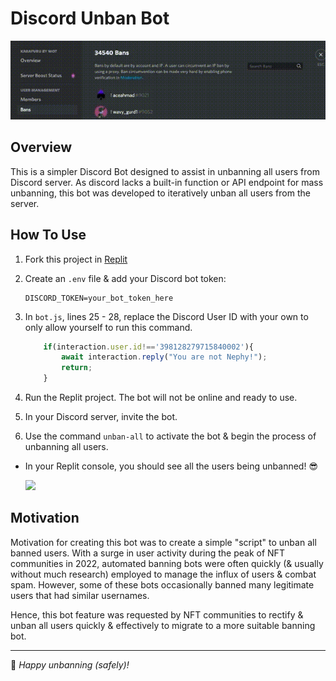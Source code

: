 # Discord Unban Bot

![](/assets/script-running-discord-window.gif)

## Overview
This is a simpler Discord Bot designed to assist in unbanning all users from Discord server. As discord lacks a built-in function or API endpoint for mass unbanning, this bot was developed to iteratively unban all users from the server.

## How To Use

1. Fork this project in [Replit](https://replit.com/@NephyDeCode/discord-unban-bot)

2. Create an `.env` file & add your Discord bot token:
    ```
    DISCORD_TOKEN=your_bot_token_here
    ```

3. In `bot.js`, lines 25 - 28, replace the Discord User ID with your own to only allow yourself to run this command.
    ```javascript
        if(interaction.user.id!=='398128279715840002'){
            await interaction.reply("You are not Nephy!");
            return;
        }
    ```

4. Run the Replit project. The bot will not be online and ready to use.

5. In your Discord server, invite the bot.

6. Use the command `unban-all` to activate the bot & begin the process of unbanning all users.

* In your Replit console, you should see all the users being unbanned! 😎

    ![](/assets/script-running-replit-console.gif)

## Motivation

Motivation for creating this bot was to create a simple "script" to unban all banned users. With a surge in user activity during the peak of NFT communities in 2022, automated banning bots were often quickly (& usually without much research) employed to manage the influx of users & combat spam. However, some of these bots occasionally banned many legitimate users that had similar usernames. 

Hence, this bot feature was requested by NFT communities to rectify & unban all users quickly & effectively to migrate to a more suitable banning bot.

---

🍻 *Happy unbanning (safely)!* 